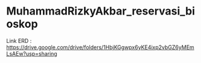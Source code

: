 # MuhammadRizkyAkbar_reservasi_bioskop

Link ERD : 
https://drive.google.com/drive/folders/1HbjKGgwpx6yKE4ixp2vbGZ6yMEmLsAEw?usp=sharing
